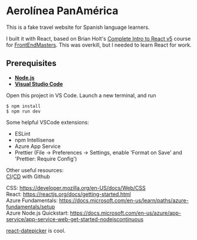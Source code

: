 # Aerolínea PanAmérica

This is a fake travel website for Spanish language learners.

I built it with React, based on Brian Holt's [Complete Intro to React v5](https://github.com/btholt/complete-intro-to-react-v5) course for [FrontEndMasters](https://frontendmasters.com/courses/complete-react-v5/). This was overkill, but I needed to learn React for work.

## Prerequisites

- [**Node.js**](https://nodejs.org/en/download/package-manager/)
- [**Visual Studio Code**](https://code.visualstudio.com/)

Open this project in VS Code. Launch a new terminal, and run

```
$ npm install
$ npm run dev
```

Some helpful VSCode extensions:

- ESLint
- npm Intellisense
- Azure App Service
- Prettier (File -> Preferences -> Settings, enable 'Format on Save' and 'Prettier: Require Config')

Other useful resources:  
[CI](https://github.com/actions/starter-workflows/blob/master/ci/azure.yml)/[CD](https://docs.microsoft.com/en-us/azure/app-service/deploy-continuous-deployment) with Github

CSS: https://developer.mozilla.org/en-US/docs/Web/CSS  
React: https://reactjs.org/docs/getting-started.html  
Azure Fundamentals: https://docs.microsoft.com/en-us/learn/paths/azure-fundamentals/setup  
Azure Node.js Quickstart: https://docs.microsoft.com/en-us/azure/app-service/app-service-web-get-started-nodejscontinuous

[react-datepicker](https://www.npmjs.com/package/react-datepicker) is cool.

